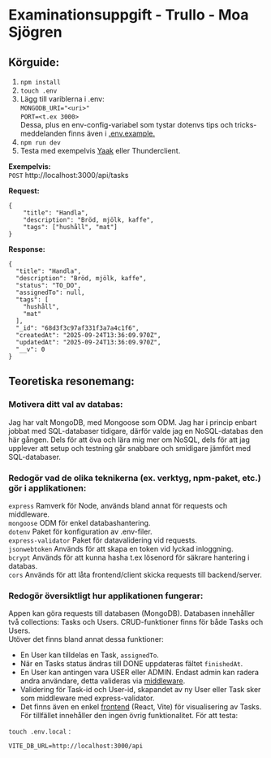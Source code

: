 # Examinationsuppgift - Trullo - Moa Sjögren

## Körguide:

1. `npm install`
2. `touch .env`
3. Lägg till variblerna i .env:\
   `MONGODB_URI="<uri>"`\
   `PORT=<t.ex 3000>`\
   Dessa, plus en env-config-variabel som tystar dotenvs tips och tricks-meddelanden finns även i [.env.example.](.env.example)
4. `npm run dev`
5. Testa med exempelvis [Yaak](https://yaak.app/) eller Thunderclient.

**Exempelvis:**\
`POST` http://localhost:3000/api/tasks

**Request:**

```
{
    "title": "Handla",
    "description": "Bröd, mjölk, kaffe",
    "tags": ["hushåll", "mat"]
}
```

**Response:**

```
{
  "title": "Handla",
  "description": "Bröd, mjölk, kaffe",
  "status": "TO_DO",
  "assignedTo": null,
  "tags": [
    "hushåll",
    "mat"
  ],
  "_id": "68d3f3c97af331f3a7a4c1f6",
  "createdAt": "2025-09-24T13:36:09.970Z",
  "updatedAt": "2025-09-24T13:36:09.970Z",
  "__v": 0
}
```

## Teoretiska resonemang:

### Motivera ditt val av databas:

Jag har valt MongoDB, med Mongoose som ODM. Jag har i princip enbart jobbat med SQL-databaser tidigare, därför valde jag en NoSQL-databas den här gången. Dels för att öva och lära mig mer om NoSQL, dels för att jag upplever att setup och testning går snabbare och smidigare jämfört med SQL-databaser.

### Redogör vad de olika teknikerna (ex. verktyg, npm-paket, etc.) gör i applikationen:

`express` Ramverk för Node, används bland annat för requests och middleware. \
`mongoose` ODM för enkel databashantering. \
`dotenv` Paket för konfiguration av .env-filer. \
`express-validator` Paket för datavalidering vid requests. \
`jsonwebtoken` Används för att skapa en token vid lyckad inloggning. \
`bcrypt` Används för att kunna hasha t.ex lösenord för säkrare hantering i databas. \
`cors` Används för att låta frontend/client skicka requests till backend/server.

### Redogör översiktligt hur applikationen fungerar:

Appen kan göra requests till databasen (MongoDB). Databasen innehåller två collections: Tasks och Users. CRUD-funktioner finns för både Tasks och Users.\
Utöver det finns bland annat dessa funktioner:

- En User kan tilldelas en Task, `assignedTo`.
- När en Tasks status ändras till DONE uppdateras fältet `finishedAt`.
- En User kan antingen vara USER eller ADMIN. Endast admin kan radera andra användare, detta valideras via [middleware](src/middleware/isAdmin.ts).
- Validering för Task-id och User-id, skapandet av ny User eller Task sker som middleware med express-validator.
- Det finns även en enkel [frontend](/client/src/App.tsx) (React, Vite) för visualisering av Tasks. För tillfället innehåller den ingen övrig funktionalitet. För att testa:

`touch .env.local` :

```
VITE_DB_URL=http://localhost:3000/api
```
